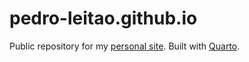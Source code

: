 # pedro-leitao.github.io
Public repository for my [personal site](https://pedroleitao.nl/). Built with [Quarto](https://quarto.org).

